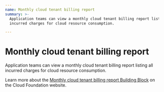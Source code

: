 ```yaml
---
name: Monthly cloud tenant billing report
summary: >-
  Application teams can view a monthly cloud tenant billing report listing all
  incurred charges for cloud resource consumption.

---
```


# Monthly cloud tenant billing report

Application teams can view a monthly cloud tenant billing report listing all incurred charges for cloud resource consumption.

Learn more about the [Monthly cloud tenant billing report Building Block](https://cloudfoundation.org/maturity-model/cost-management/monthly-cloud-tenant-billing-report.html) on the Cloud Foundation website.
